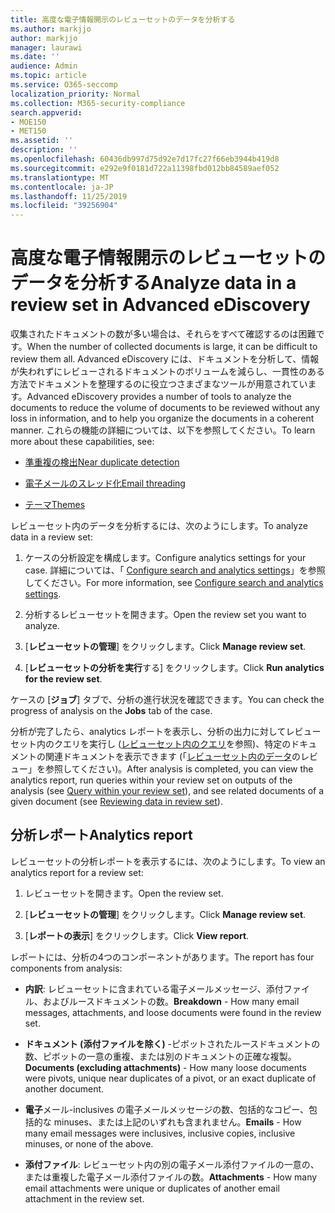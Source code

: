 ```yaml
---
title: 高度な電子情報開示のレビューセットのデータを分析する
ms.author: markjjo
author: markjjo
manager: laurawi
ms.date: ''
audience: Admin
ms.topic: article
ms.service: O365-seccomp
localization_priority: Normal
ms.collection: M365-security-compliance
search.appverid:
- MOE150
- MET150
ms.assetid: ''
description: ''
ms.openlocfilehash: 60436db997d75d92e7d17fc27f66eb3944b419d8
ms.sourcegitcommit: e292e9f0181d722a11398fbd012bb84589aef052
ms.translationtype: MT
ms.contentlocale: ja-JP
ms.lasthandoff: 11/25/2019
ms.locfileid: "39256904"
---
```

# <a name="analyze-data-in-a-review-set-in-advanced-ediscovery"></a><span data-ttu-id="0aad8-102">高度な電子情報開示のレビューセットのデータを分析する</span><span class="sxs-lookup"><span data-stu-id="0aad8-102">Analyze data in a review set in Advanced eDiscovery</span></span>

<span data-ttu-id="0aad8-103">収集されたドキュメントの数が多い場合は、それらをすべて確認するのは困難です。</span><span class="sxs-lookup"><span data-stu-id="0aad8-103">When the number of collected documents is large, it can be difficult to review them all.</span></span> <span data-ttu-id="0aad8-104">Advanced eDiscovery には、ドキュメントを分析して、情報が失われずにレビューされるドキュメントのボリュームを減らし、一貫性のある方法でドキュメントを整理するのに役立つさまざまなツールが用意されています。</span><span class="sxs-lookup"><span data-stu-id="0aad8-104">Advanced eDiscovery provides a number of tools to analyze the documents to reduce the volume of documents to be reviewed without any loss in information, and to help you organize the documents in a coherent manner.</span></span> <span data-ttu-id="0aad8-105">これらの機能の詳細については、以下を参照してください。</span><span class="sxs-lookup"><span data-stu-id="0aad8-105">To learn more about these capabilities, see:</span></span>

- [<span data-ttu-id="0aad8-106">準重複の検出</span><span class="sxs-lookup"><span data-stu-id="0aad8-106">Near duplicate detection</span></span>](near-duplicates.md)

- [<span data-ttu-id="0aad8-107">電子メールのスレッド化</span><span class="sxs-lookup"><span data-stu-id="0aad8-107">Email threading</span></span>](email-threading.md)

- [<span data-ttu-id="0aad8-108">テーマ</span><span class="sxs-lookup"><span data-stu-id="0aad8-108">Themes</span></span>](themes.md)

<span data-ttu-id="0aad8-109">レビューセット内のデータを分析するには、次のようにします。</span><span class="sxs-lookup"><span data-stu-id="0aad8-109">To analyze data in a review set:</span></span>

1. <span data-ttu-id="0aad8-110">ケースの分析設定を構成します。</span><span class="sxs-lookup"><span data-stu-id="0aad8-110">Configure analytics settings for your case.</span></span> <span data-ttu-id="0aad8-111">詳細については、「 [Configure search and analytics settings](configure-search-analytics-settings.md)」を参照してください。</span><span class="sxs-lookup"><span data-stu-id="0aad8-111">For more information, see [Configure search and analytics settings](configure-search-analytics-settings.md).</span></span>

2. <span data-ttu-id="0aad8-112">分析するレビューセットを開きます。</span><span class="sxs-lookup"><span data-stu-id="0aad8-112">Open the review set you want to analyze.</span></span>

3. <span data-ttu-id="0aad8-113">[**レビューセットの管理**] をクリックします。</span><span class="sxs-lookup"><span data-stu-id="0aad8-113">Click **Manage review set**.</span></span>

4. <span data-ttu-id="0aad8-114">[**レビューセットの分析を実行**する] をクリックします。</span><span class="sxs-lookup"><span data-stu-id="0aad8-114">Click **Run analytics for the review set**.</span></span>

<span data-ttu-id="0aad8-115">ケースの [**ジョブ**] タブで、分析の進行状況を確認できます。</span><span class="sxs-lookup"><span data-stu-id="0aad8-115">You can check the progress of analysis on the **Jobs** tab of the case.</span></span>

 <span data-ttu-id="0aad8-116">分析が完了したら、analytics レポートを表示し、分析の出力に対してレビューセット内のクエリを実行し ([レビューセット内のクエリ](review-set-search.md)を参照)、特定のドキュメントの関連ドキュメントを表示できます (「[レビューセット内のデータ](reviewing-data-in-review-set.md)のレビュー」を参照してください)。</span><span class="sxs-lookup"><span data-stu-id="0aad8-116">After analysis is completed, you can view the analytics report, run queries within your review set on outputs of the analysis (see [Query within your review set](review-set-search.md)), and see related documents of a given document (see [Reviewing data in review set](reviewing-data-in-review-set.md)).</span></span>

## <a name="analytics-report"></a><span data-ttu-id="0aad8-117">分析レポート</span><span class="sxs-lookup"><span data-stu-id="0aad8-117">Analytics report</span></span>

<span data-ttu-id="0aad8-118">レビューセットの分析レポートを表示するには、次のようにします。</span><span class="sxs-lookup"><span data-stu-id="0aad8-118">To view an analytics report for a review set:</span></span>

1. <span data-ttu-id="0aad8-119">レビューセットを開きます。</span><span class="sxs-lookup"><span data-stu-id="0aad8-119">Open the review set.</span></span>

2. <span data-ttu-id="0aad8-120">[**レビューセットの管理**] をクリックします。</span><span class="sxs-lookup"><span data-stu-id="0aad8-120">Click **Manage review set**.</span></span>

3. <span data-ttu-id="0aad8-121">[**レポートの表示**] をクリックします。</span><span class="sxs-lookup"><span data-stu-id="0aad8-121">Click **View report**.</span></span>

<span data-ttu-id="0aad8-122">レポートには、分析の4つのコンポーネントがあります。</span><span class="sxs-lookup"><span data-stu-id="0aad8-122">The report has four components from analysis:</span></span>

- <span data-ttu-id="0aad8-123">**内訳**: レビューセットに含まれている電子メールメッセージ、添付ファイル、およびルースドキュメントの数。</span><span class="sxs-lookup"><span data-stu-id="0aad8-123">**Breakdown** - How many email messages, attachments, and loose documents were found in the review set.</span></span>

- <span data-ttu-id="0aad8-124">**ドキュメント (添付ファイルを除く)** -ピボットされたルースドキュメントの数、ピボットの一意の重複、または別のドキュメントの正確な複製。</span><span class="sxs-lookup"><span data-stu-id="0aad8-124">**Documents (excluding attachments)** - How many loose documents were pivots, unique near duplicates of a pivot, or an exact duplicate of another document.</span></span>

- <span data-ttu-id="0aad8-125">**電子**メール-inclusives の電子メールメッセージの数、包括的なコピー、包括的な minuses、または上記のいずれも含まれません。</span><span class="sxs-lookup"><span data-stu-id="0aad8-125">**Emails** - How many email messages were inclusives, inclusive copies, inclusive minuses, or none of the above.</span></span>

- <span data-ttu-id="0aad8-126">**添付ファイル**: レビューセット内の別の電子メール添付ファイルの一意の、または重複した電子メール添付ファイルの数。</span><span class="sxs-lookup"><span data-stu-id="0aad8-126">**Attachments** - How many email attachments were unique or duplicates of another email attachment in the review set.</span></span>